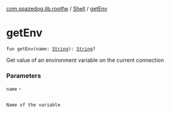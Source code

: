 [com.spazedog.lib.rootfw](../index.md) / [Shell](index.md) / [getEnv](.)

# getEnv

`fun getEnv(name: `[`String`](https://kotlinlang.org/api/latest/jvm/stdlib/kotlin/-string/index.html)`): `[`String`](https://kotlinlang.org/api/latest/jvm/stdlib/kotlin/-string/index.html)`?`

Get value of an environment variable on the current connection

### Parameters

`name` -

```

```
    Name of the variable
```

```

